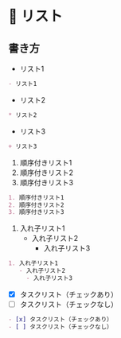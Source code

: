 # 📌 リスト

## 書き方


- リスト1
```markdown
- リスト1
```

* リスト2
```markdown
* リスト2
```

+ リスト3
```markdown
+ リスト3
```

1. 順序付きリスト1
2. 順序付きリスト2
3. 順序付きリスト3
```markdown
1. 順序付きリスト1
2. 順序付きリスト2
3. 順序付きリスト3
```

1. 入れ子リスト1
   - 入れ子リスト2
     - 入れ子リスト3
```markdown
1. 入れ子リスト1
   - 入れ子リスト2
     - 入れ子リスト3
```

- [x] タスクリスト（チェックあり）
- [ ] タスクリスト（チェックなし）
```markdown
- [x] タスクリスト（チェックあり）
- [ ] タスクリスト（チェックなし）
```
